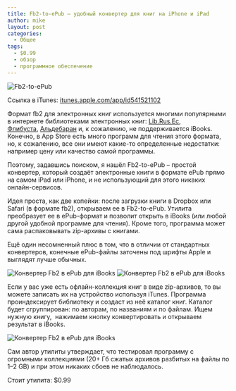 ```yaml
---
title: Fb2-to-ePub — удобный конвертер для книг на iPhone и iPad
author: mike
layout: post
categories:
  - Общее
tags:
  - $0.99
  - обзор
  - программное обеспечение
---
```

![Fb2-to-ePub](http://a4.mzstatic.com/us/r1000/079/Purple/v4/a3/0c/0f/a30c0ff7-fa05-2998-84f1-ed18b64d27fe/mzl.lzvncwbe.png)

Ссылка в iTunes: [itunes.apple.com/app/id541521102](http://itunes.apple.com/app/id541521102)

Формат fb2 для электронных книг используется многими популярными в интернете библиотеками электронных книг: [Lib.Rus.Ec](http://lib.rus.ec/), 
[Флибуста](http://flibusta.net), [Альдебаран](http://www.aldebaran.ru/) и, к сожалению, не поддерживается iBooks. Конечно, в App Store есть 
много программ для чтения этого формата, но, к сожалению, все они имеют какие-то определенные недостатки: например цену или качество самой программы.

Поэтому, задавшись поиском, я нашёл Fb2-to-ePub – простой конвертер, который создаёт электронные книги в формате ePub прямо на самом iPad или iPhone, 
и не использующий для этого никаких онлайн-сервисов.

Идея проста, как две копейки: после загрузки книги в Dropbox или Safari (в формате fb2), открываем ее в Fb2-to-ePub. 
Утилита преобразует ее в ePub-формат и позволит открыть в iBooks (или любой другой удобной программе для чтения). Кроме того, программа может 
сама распаковывать zip-архивы с книгами.

Ещё один несомненный плюс в том, что в отличии от стандартных конвертеров, конечные ePub-файлы заточены под шрифты Apple и выглядят лучше обычных.

![Конвертер Fb2 в ePub для iBooks](http://macosworld.ru/wp-content/uploads/2012/07/2-Fb2-to-ePub-for-iPhone-iPad-review-macosworld-ru.png?cda6c1)
![Конвертер Fb2 в ePub для iBooks](http://macosworld.ru/wp-content/uploads/2012/07/3-Fb2-to-ePub-for-iPhone-iPad-review-macosworld-ru.png?cda6c1)

Если у вас уже есть офлайн-коллекция книг в виде zip-архивов, то вы можете записать их на устройство используя iTunes. Программа проиндексирует 
библиотеку и создаст из неё каталог книг. Каталог будет сгруппирован: по авторам, по названиям и по файлам. Ищем нужную книгу,  нажимаем кнопку 
конвертировать и открываем результат в iBooks.

![Конвертер Fb2 в ePub для iBooks](http://macosworld.ru/wp-content/uploads/2012/07/1-Fb2-to-ePub-for-iPhone-iPad-review-macosworld-ru.png?cda6c1)

Сам автор утилиты утверждает, что тестировал программу с огромными коллекциями (20+ Гб сжатых архивов разбитых на файлы по 1–2 GB) и при этом 
никаких сбоев не наблюдалось.

Стоит утилита: $0.99